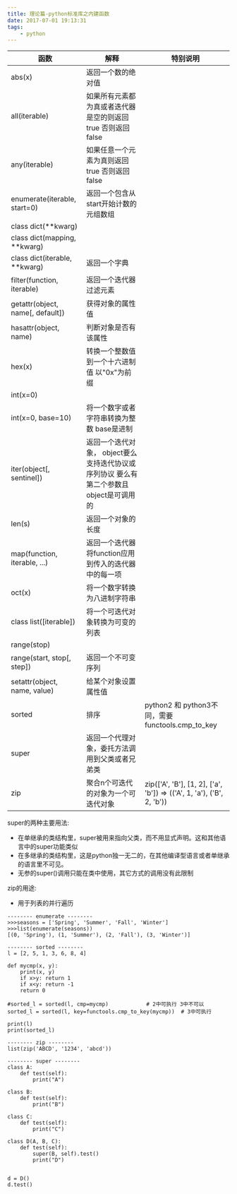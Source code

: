 ```yaml
---
title: 理论篇-python标准库之内建函数
date: 2017-07-01 19:13:31
tags:
    - python
---
```


函数 | 解释 | 特别说明
-----|----|-------
abs(x) | 返回一个数的绝对值 |
all(iterable) | 如果所有元素都为真或者迭代器是空的则返回true 否则返回false |
any(iterable) | 如果任意一个元素为真则返回true 否则返回false | 
enumerate(iterable, start=0) | 返回一个包含从start开始计数的元组数组 |
class dict(\*\*kwarg) | |
class dict(mapping, \*\*kwarg) | |
class dict(iterable, \*\*kwarg) | 返回一个字典 |
filter(function, iterable) | 返回一个迭代器 过滤元素 |
getattr(object, name[, default]) | 获得对象的属性值 | 
hasattr(object, name) | 判断对象是否有该属性 |
hex(x) | 转换一个整数值到一个十六进制值 以"0x"为前缀 |
int(x=0) | |
int(x=0, base=10) | 将一个数字或者字符串转换为整数 base是进制 |
iter(object[, sentinel]) | 返回一个迭代对象， object要么支持迭代协议或序列协议 要么有第二个参数且object是可调用的 | 
len(s) | 返回一个对象的长度 |
map(function, iterable, ...) | 返回一个迭代器 将function应用到传入的迭代器中的每一项 | 
oct(x) | 将一个数字转换为八进制字符串 |
class list([iterable]) | 将一个可迭代对象转换为可变的列表 |  
range(stop) | | 
range(start, stop[, step]) | 返回一个不可变序列 | 
setattr(object, name, value) | 给某个对象设置属性值 | 
sorted | 排序 | python2 和 python3不同，需要functools.cmp\_to\_key
super | 返回一个代理对象，委托方法调用到父类或者兄弟类 |
zip | 聚合n个可迭代的对象为一个可迭代对象 | zip(['A', 'B'], [1, 2], ['a', 'b']) => (('A', 1, 'a'), ('B', 2, 'b'))


super的两种主要用法:

* 在单继承的类结构里，super被用来指向父类，而不用显式声明。这和其他语言中的super功能类似
* 在多继承的类结构里，这是python独一无二的，在其他编译型语言或者单继承的语言里不可见。
* 无参的super()调用只能在类中使用，其它方式的调用没有此限制

zip的用途:

* 用于列表的并行遍历

```
-------- enumerate --------
>>>seasons = ['Spring', 'Summer', 'Fall', 'Winter']
>>>list(enumerate(seasons))
[(0, 'Spring'), (1, 'Summer'), (2, 'Fall'), (3, 'Winter')]

-------- sorted --------
l = [2, 5, 1, 3, 6, 8, 4]

def mycmp(x, y):
    print(x, y)
    if x>y: return 1
    if x<y: return -1
    return 0

#sorted_l = sorted(l, cmp=mycmp)            # 2中可执行 3中不可以
sorted_l = sorted(l, key=functools.cmp_to_key(mycmp))  # 3中可执行

print(l)
print(sorted_l)

-------- zip --------
list(zip('ABCD', '1234', 'abcd'))

-------- super --------
class A:
    def test(self):
        print("A")

class B:
    def test(self):
        print("B")

class C:
    def test(self):
        print("C")

class D(A, B, C):
    def test(self):
        super(B, self).test()
        print("D")


d = D()
d.test()
```